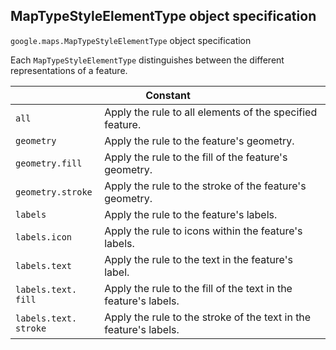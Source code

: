 <h2 id="MapTypeStyleElementType"> MapTypeStyleElementType object specification </h2><p>
<code><span itemprop="path">google.maps</span>.<span itemprop="name">MapTypeStyleElementType</span></code>
object specification
</p><p>Each <code>MapTypeStyleElementType</code> distinguishes between the different representations of a feature.</p><div class="devsite-table-wrapper"><table class="constants responsive" summary="MapTypeStyleElementType constants">
<thead>
<tr><th colspan="2">Constant</th>
</tr></thead>
<tbody>
<tr>
<td><code><span>all</span></code></td>
<td>Apply the rule to all elements of the specified feature.</td>
</tr>
<tr>
<td><code><span>geometry</span></code></td>
<td>Apply the rule to the feature's geometry.</td>
</tr>
<tr>
<td><code><span>geometry.<wbr>fill</span></code></td>
<td>Apply the rule to the fill of the feature's geometry.</td>
</tr>
<tr>
<td><code><span>geometry.<wbr>stroke</span></code></td>
<td>Apply the rule to the stroke of the feature's geometry.</td>
</tr>
<tr>
<td><code><span>labels</span></code></td>
<td>Apply the rule to the feature's labels.</td>
</tr>
<tr>
<td><code><span>labels.<wbr>icon</span></code></td>
<td>Apply the rule to icons within the feature's labels.</td>
</tr>
<tr>
<td><code><span>labels.<wbr>text</span></code></td>
<td>Apply the rule to the text in the feature's label.</td>
</tr>
<tr>
<td><code><span>labels.<wbr>text.<wbr>fill</span></code></td>
<td>Apply the rule to the fill of the text in the feature's labels.</td>
</tr>
<tr>
<td><code><span>labels.<wbr>text.<wbr>stroke</span></code></td>
<td>Apply the rule to the stroke of the text in the feature's labels.</td>
</tr>
</tbody>
</table></div>